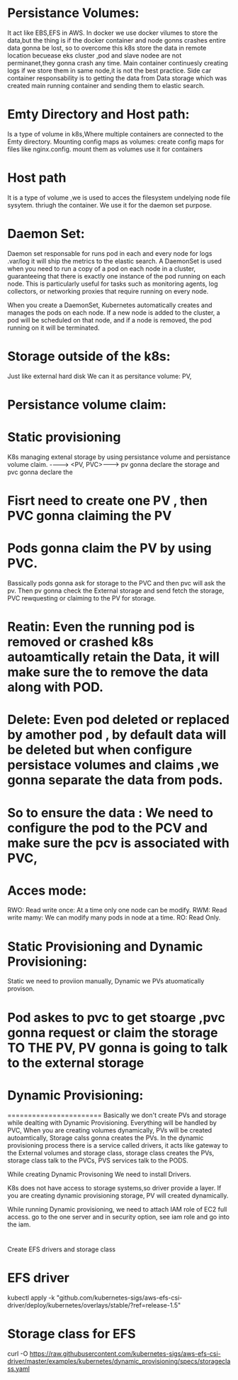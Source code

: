 # Persistance Volumes:
It act like EBS,EFS in AWS.
In docker we use docker vilumes to store the data,but the thing is if the docker container and node gonns crashes entire data gonna be lost,
so to overcome this k8s store the data in remote location becuease eks cluster ,pod and slave nodee are not perminanet,they gonna crash any time.
Main container continuesly creating logs if we store them in same node,it is not the best practice.
Side car container responsability is to getting the data from Data storage which was created main running container and sending them to elastic search.

# Emty Directory and Host path:
Is a type of volume in k8s,Where multiple containers are connected to the Emty directory.
Mounting config maps as volumes:
create config maps for files like nginx.config.
mount them as volumes
use it for containers

# Host path
It is a type of volume ,we is used to acces the filesystem undelying node file sysytem. thriugh the container.
We use it for the daemon set purpose.


# Daemon Set:
Daemon set responsable for runs pod in each and every node for logs .var/log
it will ship the metrics to the elastic search.
A DaemonSet is used when you need to run a copy of a pod on each node in a cluster, guaranteeing that there is exactly one instance of the pod running on each node. This is particularly useful for tasks such as monitoring agents, log collectors, or networking proxies that require running on every node.

When you create a DaemonSet, Kubernetes automatically creates and manages the pods on each node. If a new node is added to the cluster, a pod will be scheduled on that node, and if a node is removed, the pod running on it will be terminated.

# Storage  outside of the k8s:
Just like external hard disk 
We can it as persitance volume: PV, 
# Persistance volume claim:
# Static provisioning
K8s managing extenal storage by using persistance volume and persistance volume claim.
<k8s>----> <PV, PVC>---> <External Storage>
pv gonna declare the storage and pvc gonna declare the

# Fisrt need to  create one PV , then PVC gonna claiming the PV
# Pods gonna claim the PV by using PVC.

Bassically pods gonna ask for storage to the PVC and then pvc will ask the pv.
Then pv gonna check the External storage and send fetch the storage,
PVC rewquesting or claiming to the PV for storage.

### <K8s life scycle policies>
# Reatin: Even the running pod is removed or crashed k8s autoamtically retain the Data, it will make sure the  to remove the data along with POD.
# Delete: Even pod deleted or replaced by amother pod , by default data  will be deleted but when configure persistace volumes and claims ,we gonna separate the data from pods.

# So to ensure the data : We need to configure the pod to the PCV and make sure the pcv is associated with PVC, 

# Acces mode:
RWO: Read write once: At a time only one node can be modify.
RWM: Read write mamy: We can modify many pods in node at a time.
RO: Read Only.
# Static Provisioning and Dynamic Provisioning:
Static we need to proviion manually, Dynamic we PVs atuomatically provison.

# Pod askes to pvc to get stoarge ,pvc gonna request or claim the storage TO THE PV, PV gonna is going to talk to the external storage

# Dynamic Provisioning:
=======================
Basically we don't create PVs and storage while dealting with Dynamic Provisioning.
Everything will be handled by PVC,
When you are creating volumes dynamically, PVs will be created autoamtically, Storage calss gonna creates the PVs.
In the dynamic provisioning process there is a service called drivers, it acts like gateway to the External volumes and storage class, storage class creates the PVs, storage class talk to the PVCs, PVS services talk to the PODS.

While creating Dynamic Provisoning We need to install Drivers.
<!-- We need to create the Storage class for EBS
If you are creating one PVC then you will get one EBS Storage ,if create 10 ,then 10 ebs storage.
# Drivers: -->
K8s does not have access to storage systems,so driver provide a layer.
If you are creating dynamic provisioning storage, PV will created dynamically.

While running Dynamic provisioning, we need to attach IAM role of EC2 full access. go to the one server and in security option, see iam role and go into the iam.

# <Elastic file system>
 Create EFS drivers and storage class
# EFS driver
 kubectl apply -k "github.com/kubernetes-sigs/aws-efs-csi-driver/deploy/kubernetes/overlays/stable/?ref=release-1.5"
 # Storage class for EFS
 curl -O https://raw.githubusercontent.com/kubernetes-sigs/aws-efs-csi-driver/master/examples/kubernetes/dynamic_provisioning/specs/storageclass.yaml







